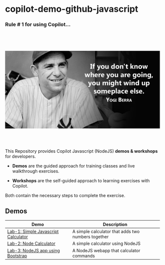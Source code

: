 # copilot-demo-github-javascript

### Rule # 1 for using Copilot...

<img style="padding-top: 30px; margin-top: 30px;" src="docs/images/yogi.png">

<br><br>

This Repository provides Copilot Javascript (NodeJS) **demos & workshops** for developers.

- **Demos** are the guided approach for training classes and live walkthrough exercises. 

- **Workshops** are the self-guided approach to learning exercises with Copilot. 

Both contain the necessary steps to complete the exercise.

## Demos

| Demo | Description |
| --- | --- |
| [Lab-1: Simple Javascript Calculator](demos/Javascript-calculator) | A simple calculator that adds two numbers together |
| [Lab-2: Node Calculator](demos/Node-calculator) | A simple calculator using NodeJS |
| [Lab-3: NodeJS app using Bootstrap](demos/Command-Execution-WebApp-NodeJS) | A NodeJS webapp that calculator commands |